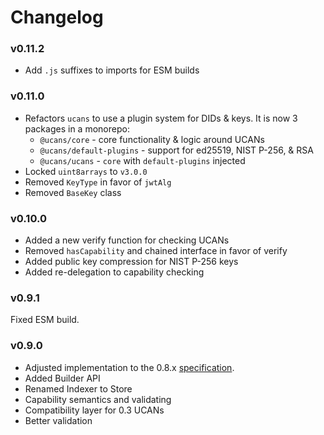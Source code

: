 # Changelog

### v0.11.2

- Add `.js` suffixes to imports for ESM builds

### v0.11.0

- Refactors `ucans` to use a plugin system for DIDs & keys. It is now 3 packages in a monorepo:
  - `@ucans/core` - core functionality & logic around UCANs
  - `@ucans/default-plugins` - support for ed25519, NIST P-256, & RSA
  - `@ucans/ucans` - `core` with `default-plugins` injected
- Locked `uint8arrays` to `v3.0.0`
- Removed `KeyType` in favor of `jwtAlg`
- Removed `BaseKey` class


### v0.10.0

- Added a new verify function for checking UCANs  
- Removed `hasCapability` and chained interface in favor of verify  
- Added public key compression for NIST P-256 keys  
- Added re-delegation to capability checking  

### v0.9.1

Fixed ESM build.

### v0.9.0

- Adjusted implementation to the 0.8.x [specification](https://github.com/ucan-wg/spec#readme).
- Added Builder API
- Renamed Indexer to Store
- Capability semantics and validating
- Compatibility layer for 0.3 UCANs
- Better validation